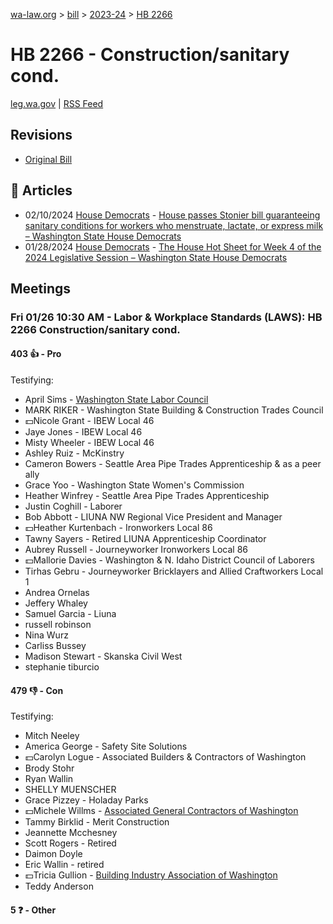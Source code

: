 [wa-law.org](/) > [bill](/bill/) > [2023-24](/bill/2023-24/) > [HB 2266](/bill/2023-24/hb/2266/)

# HB 2266 - Construction/sanitary cond.
[leg.wa.gov](https://app.leg.wa.gov/billsummary?BillNumber=2266&Year=2023&Initiative=false) | [RSS Feed](./rss.xml)

## Revisions
* [Original Bill](1/)

## 📰 Articles
* 02/10/2024 [House Democrats](/org/house_democrats/) - [House passes Stonier bill guaranteeing sanitary conditions for workers who menstruate, lactate, or express milk – Washington State House Democrats](https://housedemocrats.wa.gov/blog/2024/02/10/house-passes-stonier-bill-guaranteeing-sanitary-conditions-for-workers-who-menstruate-lactate-or-express-milk/#:~:text=HB%202266)
* 01/28/2024 [House Democrats](/org/house_democrats/) - [The House Hot Sheet for Week 4 of the 2024 Legislative Session – Washington State House Democrats](https://housedemocrats.wa.gov/blog/2024/01/28/the-house-hot-sheet-for-week-4-of-the-2024-legislative-session/#:~:text=HB%202266)

## Meetings
### Fri 01/26 10:30 AM - Labor & Workplace Standards (LAWS): HB 2266 Construction/sanitary cond.
#### 403 👍 - Pro
Testifying:
* April Sims - [Washington State Labor Council](/org/washington_state_labor_council/)
* MARK RIKER - Washington State Building & Construction Trades Council
* 💵Nicole Grant - IBEW Local 46
* Jaye Jones - IBEW Local 46
* Misty Wheeler - IBEW Local 46
* Ashley Ruiz - McKinstry
* Cameron Bowers - Seattle Area Pipe Trades Apprenticeship & as a peer ally
* Grace Yoo - Washington State Women's Commission
* Heather Winfrey - Seattle Area Pipe Trades Apprenticeship
* Justin Coghill - Laborer
* Bob Abbott - LIUNA NW Regional Vice President and Manager
* 💵Heather Kurtenbach - Ironworkers Local 86
* Tawny Sayers - Retired LIUNA Apprenticeship Coordinator
* Aubrey Russell - Journeyworker Ironworkers Local 86
* 💵Mallorie Davies - Washington & N. Idaho District Council of Laborers
* Tirhas Gebru - Journeyworker Bricklayers and Allied Craftworkers Local 1
* Andrea Ornelas
* Jeffery Whaley
* Samuel Garcia - Liuna
* russell robinson
* Nina Wurz
* Carliss Bussey
* Madison Stewart - Skanska Civil West
* stephanie tiburcio

#### 479 👎 - Con
Testifying:
* Mitch Neeley
* America George - Safety Site Solutions
* 💵Carolyn Logue - Associated Builders & Contractors of Washington
* Brody Stohr
* Ryan Wallin
* SHELLY MUENSCHER
* Grace Pizzey - Holaday Parks
* 💵Michele Willms - [Associated General Contractors of Washington](/org/associated_general_contractors_of_washington/)
* Tammy Birklid - Merit Construction
* Jeannette Mcchesney
* Scott Rogers - Retired
* Daimon Doyle
* Eric Wallin - retired
* 💵Tricia Gullion - [Building Industry Association of Washington](/org/building_industry_association_of_washington/)
* Teddy Anderson

#### 5 ❓ - Other
